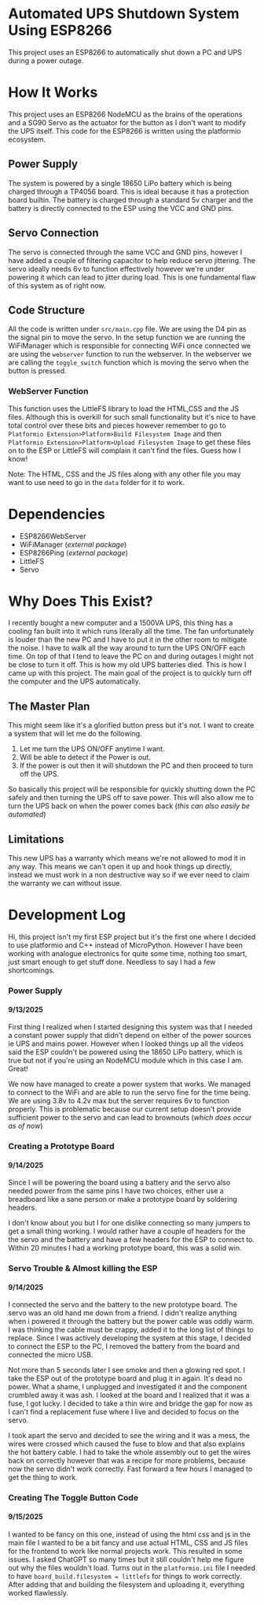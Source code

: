 # Automated UPS Shutdown System Using ESP8266

This project uses an ESP8266 to automatically shut down a PC and UPS during a power outage.

# How It Works
This project uses an ESP8266 NodeMCU as the brains of the operations and a SG90 Servo as the actuator for the button as I don't want to modify the UPS itself. This code for the ESP8266 is written using the platformio ecosystem. 



## Power Supply
The system is powered by a single 18650 LiPo battery which is being charged through a TP4056 board. This is ideal because it has a protection board builtin. The battery is charged through a standard 5v charger and the battery is directly connected to the ESP using the VCC and GND pins.

## Servo Connection
The servo is connected through the same VCC and GND pins, however I have added a couple of filtering capacitor to help reduce servo jittering. The servo ideally needs 6v to function effectively however we're under powering it which can lead to jitter during load. This is one fundamental flaw of this system as of right now.

## Code Structure
All the code is written under `src/main.cpp` file. We are using the D4 pin as the signal pin to move the servo. In the setup function we are running the WiFiManager which is responsible for connecting WiFi once connected we are using the `webserver` function to run the webserver. In the webserver we are calling the `toggle_switch` function which is moving the servo when the button is pressed.

### WebServer Function
This function uses the LittleFS library to load the HTML,CSS and the JS files. Although this is overkill for such small functionality but it's nice to have total control over these bits and pieces however remember to go to `Platformio Extension>Platform>Build Filesystem Image` and then `Platformio Extension>Platform>Upload Filesystem Image` to get these files on to the ESP or LittleFS will complain it can't find the files. Guess how I know!

Note:
The HTML, CSS and the JS files along with any other file you may want to use need to go in the `data` folder for it to work.


# Dependencies
- ESP8266WebServer 
- WiFiManager (*external package*)
- ESP8266Ping (*external package*)
- LittleFS
- Servo

# Why Does This Exist?
I recently bought a new computer and a 1500VA UPS, this thing has a cooling fan built into it which runs literally all the time. The fan unfortunately is louder than the new PC and I have to put it in the other room to mitigate the noise. I have to walk all the way around to turn the UPS ON/OFF each time. On top of that I tend to leave the PC on and during outages I might not be close to turn it off. This is how my old UPS batteries died. This is how I came up with this project. The main goal of the project is to quickly turn off the computer and the UPS automatically.

## The Master Plan
This might seem like it's a glorified button press but it's not. I want to create a system that will let me do the following.

1. Let me turn the UPS ON/OFF anytime I want.
2. Will be able to detect if the Power is out.
3. If the power is out then it will shutdown the PC and then proceed to turn off the UPS.

So basically this project will be responsible for quickly shutting down the PC safely and then turning the UPS off to save power. This will also allow me to turn the UPS back on when the power comes back (*this can also easily be automated*)



## Limitations
This new UPS has a warranty which means we're not allowed to mod it in any way. This means we can't open it up and hook things up directly, instead we must work in a non destructive way so if we ever need to claim the warranty we can without issue. 

# Development Log
Hi, this project isn't my first ESP project but it's the first one where I decided to use platformio and C++ instead of MicroPython. However I have been working with analogue electronics for quite some time, nothing too smart, just smart enough to get stuff done. Needless to say I had a few shortcomings.

### Power Supply
#### 9/13/2025
First thing I realized when I started designing this system was that I needed a constant power supply that didn't depend on either of the power sources ie UPS and mains power. However when I looked things up all the videos said the ESP couldn't be powered using the 18650 LiPo battery, which is true but not if you're using an NodeMCU module which in this case I am. Great! 

We now have managed to create a power system that works. We managed to connect to the WiFi and are able to run the servo fine for the time being. We are using 3.8v to 4.2v max but the server requires 6v to function properly. This is problematic because our current setup doesn't provide sufficient power to the servo and can lead to brownouts (*which does occur as of now*)

### Creating a Prototype Board
#### 9/14/2025
Since I will be powering the board using a battery and the servo also needed power from the same pins I have two choices, either use a breadboard like a sane person or make a prototype board by soldering headers. 

I don't know about you but I for one dislike connecting so many jumpers to get a small thing working. I would rather have a couple of headers for the the servo and the battery and have a few headers for the ESP to connect to. Within 20 minutes I had a working prototype board, this was a solid win.

### Servo Trouble & Almost killing the ESP
#### 9/14/2025
I connected the servo and the battery to the new prototype board. The servo was an old hand me down from a friend. I didn't realize anything when i powered it through the battery but the power cable was oddly warm. I was thinking the cable must be crappy, added it to the long list of things to replace. Since I was actively developing the system at this stage, I decided to connect the ESP to the PC, I removed the battery from the board and connected the micro USB. 

Not more than 5 seconds later I see smoke and then a glowing red spot. I take the ESP out of the prototype board and plug it in again. It's dead no power. What a shame, I unplugged and investigated it and the component crumbled away it was ash. I looked at the board and I realized that it was a fuse, I got lucky. I decided to take a thin wire and bridge the gap for now as I can't find a replacement fuse where I live and decided to focus on the servo. 

I took apart the servo and decided to see the wiring and it was a mess, the wires were crossed which caused the fuse to blow and that also explains the hot battery cable. I had to take the whole assembly out to get the wires back on correctly however that was a recipe for more problems, because now the servo didn't work correctly. Fast forward a few hours I managed to get the thing to work.

### Creating The Toggle Button Code 
#### 9/15/2025
I wanted to be fancy on this one, instead of using the html css and js in the main file I wanted to be a bit fancy and use actual HTML, CSS and JS files for the frontend to work like normal projects work. This resulted in some issues. I asked ChatGPT so many times but it still couldn't help me figure out why the files wouldn't load. Turns out in the `platformio.ini` file I needed to have `board_build.filesystem = littlefs` for things to work correctly. After adding that and building the filesystem and uploading it, everything worked flawlessly.